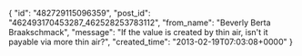  {
   "id": "482729115096359",
   "post_id": "462493170453287_462528253783112",
   "from_name": "Beverly Berta Braakschmack",
   "message": "If the value is created by thin air, isn't it payable via more thin air?",
   "created_time": "2013-02-19T07:03:08+0000"
 }
